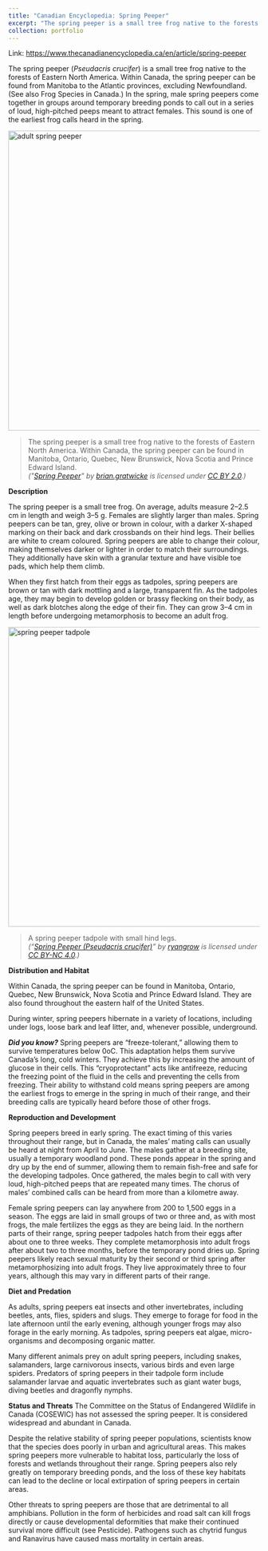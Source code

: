 ```yaml
---
title: "Canadian Encyclopedia: Spring Peeper"
excerpt: "The spring peeper is a small tree frog native to the forests of Eastern North America. Within Canada, the spring peeper can be found in Manitoba, Ontario, Quebec, New Brunswick, Nova Scotia and Prince Edward Island.<br/><br/><img src='https://d3d0lqu00lnqvz.cloudfront.net/springpeeper/springpeeper.jpg' alt='adult peeper frog' width='400'>"
collection: portfolio
---
```

Link: <https://www.thecanadianencyclopedia.ca/en/article/spring-peeper>

The spring peeper (*Pseudacris crucifer*) is a small tree frog native to the forests of Eastern North America. Within Canada, the spring peeper can be found from Manitoba to the Atlantic provinces, excluding Newfoundland. (See also Frog Species in Canada.) In the spring, male spring peepers come together in groups around temporary breeding ponds to call out in a series of loud, high-pitched peeps meant to attract females. This sound is one of the earliest frog calls heard in the spring.

<img src="https://d3d0lqu00lnqvz.cloudfront.net/springpeeper/springpeeper.jpg" alt="adult spring peeper" width="600">

> The spring peeper is a small tree frog native to the forests of Eastern North America. Within Canada, the spring peeper can be found in Manitoba, Ontario, Quebec, New Brunswick, Nova Scotia and Prince Edward Island.
> <br/> *("[Spring Peeper](https://www.flickr.com/photos/19731486@N07/6968136532)" by [brian.gratwicke](https://www.flickr.com/photos/19731486@N07) is licensed under [CC BY 2.0](https://creativecommons.org/licenses/by/2.0/?ref=openverse).)*

**Description**

The spring peeper is a small tree frog. On average, adults measure 2–2.5 cm in length and weigh 3–5 g. Females are slightly larger than males. Spring peepers can be tan, grey, olive or brown in colour, with a darker X-shaped marking on their back and dark crossbands on their hind legs. Their bellies are white to cream coloured. Spring peepers are able to change their colour, making themselves darker or lighter in order to match their surroundings. They additionally have skin with a granular texture and have visible toe pads, which help them climb.

When they first hatch from their eggs as tadpoles, spring peepers are brown or tan with dark mottling and a large, transparent fin. As the tadpoles age, they may begin to develop golden or brassy flecking on their body, as well as dark blotches along the edge of their fin. They can grow 3–4 cm in length before undergoing metamorphosis to become an adult frog.

<img src="https://inaturalist-open-data.s3.amazonaws.com/photos/143643842/medium.jpeg" alt="spring peeper tadpole" width="600">

>A spring peeper tadpole with small hind legs.
> <br/> *(“[Spring Peeper (Pseudacris crucifer)](https://www.inaturalist.org/photos/143643842)” by [ryangrow](https://www.inaturalist.org/people/ryangrow) is licensed under [CC BY-NC 4.0](https://creativecommons.org/licenses/by-nc/4.0/).)*

**Distribution and Habitat**

Within Canada, the spring peeper can be found in Manitoba, Ontario, Quebec, New Brunswick, Nova Scotia and Prince Edward Island. They are also found throughout the eastern half of the United States.

During winter, spring peepers hibernate in a variety of locations, including under logs, loose bark and leaf litter, and, whenever possible, underground.

***Did you know?*** Spring peepers are “freeze-tolerant,” allowing them to survive temperatures below 0oC. This adaptation helps them survive Canada’s long, cold winters. They achieve this by increasing the amount of glucose in their cells. This “cryoprotectant” acts like antifreeze, reducing the freezing point of the fluid in the cells and preventing the cells from freezing. Their ability to withstand cold means spring peepers are among the earliest frogs to emerge in the spring in much of their range, and their breeding calls are typically heard before those of other frogs.

**Reproduction and Development**

Spring peepers breed in early spring. The exact timing of this varies throughout their range, but in Canada, the males’ mating calls can usually be heard at night from April to June. The males gather at a breeding site, usually a temporary woodland pond. These ponds appear in the spring and dry up by the end of summer, allowing them to remain fish-free and safe for the developing tadpoles. Once gathered, the males begin to call with very loud, high-pitched peeps that are repeated many times. The chorus of males’ combined calls can be heard from more than a kilometre away.


Female spring peepers can lay anywhere from 200 to 1,500 eggs in a season. The eggs are laid in small groups of two or three and, as with most frogs, the male fertilizes the eggs as they are being laid. In the northern parts of their range, spring peeper tadpoles hatch from their eggs after about one to three weeks. They complete metamorphosis into adult frogs after about two to three months, before the temporary pond dries up. Spring peepers likely reach sexual maturity by their second or third spring after metamorphosizing into adult frogs. They live approximately three to four years, although this may vary in different parts of their range.

**Diet and Predation**

As adults, spring peepers eat insects and other invertebrates, including beetles, ants, flies, spiders and slugs. They emerge to forage for food in the late afternoon until the early evening, although younger frogs may also forage in the early morning. As tadpoles, spring peepers eat algae, micro-organisms and decomposing organic matter.

Many different animals prey on adult spring peepers, including snakes, salamanders, large carnivorous insects, various birds and even large spiders. Predators of spring peepers in their tadpole form include salamander larvae and aquatic invertebrates such as giant water bugs, diving beetles and dragonfly nymphs.

**Status and Threats**
The Committee on the Status of Endangered Wildlife in Canada (COSEWIC) has not assessed the spring peeper. It is considered widespread and abundant in Canada.

Despite the relative stability of spring peeper populations, scientists know that the species does poorly in urban and agricultural areas. This makes spring peepers more vulnerable to habitat loss, particularly the loss of forests and wetlands throughout their range. Spring peepers also rely greatly on temporary breeding ponds, and the loss of these key habitats can lead to the decline or local extirpation of spring peepers in certain areas.

Other threats to spring peepers are those that are detrimental to all amphibians. Pollution in the form of herbicides and road salt can kill frogs directly or cause developmental deformities that make their continued survival more difficult (see Pesticide). Pathogens such as chytrid fungus and Ranavirus have caused mass mortality in certain areas.
